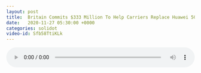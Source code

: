 ```yaml
---
layout: post
title:  Britain Commits $333 Million To Help Carriers Replace Huawei 5G
date:   2020-11-27 05:30:00 +0000
categories: solidot
video-id: Sfb58TtiKLk
---
```


<audio id="youtube" style="width: 100%;" video-id="Sfb58TtiKLk" controls></audio>

<script async type="text/javascript" src="/audio.js"></script>

